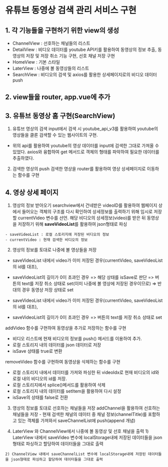 # 유튜브 동영상 검색 관리 서비스 구현


## 1. 각 기능들을 구현하기 위한 view의 생성
- ChannelView : 선호하는 채널들의 리스트
- DetailView : 비디오 데이터를 youtube API키를 활용하여 동영상의 정보 추출, 동영상의 저장 및 저장 취소 기능 구현, 선호 채널 저장 구현
- HomeView : 기본 스타일
- LaterView : 나중에 볼 동영상들의 리스트
- SearchView : 비디오의 검색 및 axios를 활용한 상세페이지로의 비디오 데이터push

## 2. view들을 router, app.vue에 추가

## 3. 유튜브 동영상 홈 구현(SearchView)
  1. 유튜브 영상의 검색 
  input에서 검색 시 youtube_api_v3를 활용하여 youtube의 영상들을 클론 검색할 수 있는 웹사이트의 구현.
  - 위의 api를 활용하여 youtube의 영상 데이터를 input에 검색한 그대로 가져올 수 있었다. axios와 융합하여 get 메서드로 객체의 형태를 파악하여 필요한 데이터를 추출하였다.

  2. 검색한 영상의 push
  검색한 영상을 router를 활용하여 영상 상세페이지로 이동하는 함수를 구현

## 4. 영상 상세 페이지
  1. 영상의 정보 받아오기 
  searchview에서 건네받은 videoID를 활용하여 웹페이지 상에서 들어오는 객체의 구조를 다시 확인하여 상세정보를 출력하기 위해 임시로 저장할 currentVideo 변수를 선언. 해당 비디오의 상세정보(video)를 받은 뒤 동영상을 저장하기 위해 **saveVideoList**를 활용하여 json형태로 파싱

    - saveVideoList : 로컬 스토리지에 저장된 비디오의 정보
    - currentVideo : 현재 검색한 비디오의 정보

  2. 영상의 정보를 토대로 나중에 볼 영상들을 저장  

  - saveVideoList 내에서 video가 이미 저장된 경우(currentVideo, saveVideoList의 id를 대조),
  - saveVideoList의 길이가 0이 초과인 경우
  => 해당 상태를 isSave로 판단
  => 버튼의 text를 저장 취소 상태로 set(이미 나중에 볼 영상에 저장된 경우이므로)
  => 반대의 경우 동영상 저장 상태로 set

  - saveVideoList 내에서 video가 이미 저장된 경우(currentVideo, saveVideoList의 id를 대조),
  - saveVideoList의 길이가 0이 초과인 경우
  => 버튼의 text를 저장 취소 상태로 set

  addVideo 함수를 구현하여 동영상을 추가로 저장하는 함수를 구현
  - 비디오 리스트에 현재 비디오의 정보를 push() 메서드를 이용하여 추가.
  - 로컬 스토리지 내의 데이터를 json 데이터로 저장
  - isSave 상태를 true로 변환

  removeVideo 함수를 구현하여 동영상을 삭제하는 함수를 구현
  - 로컬 스토리지 내에서 데이터를 가져와 파싱한 뒤 videoIdx로 현재 비디오의 id와 로컬 내의 비디오의 id를 저장.
  - 로컬 스토리지에서 splice()메서드를 활용하여 삭제
  - 로컬 스토리지 내의 데이터를 setItem을 활용하여 다시 설정
  - isSave의 상태를 false로 전환

  3. 영상의 정보를 토대로 선호하는 채널들을 저장
    addChannel을 활용하여 선호하는 채널들을 저장
    - 현재 검색한 채널의 데이터 중 채널 정보(channelTitle)를 포함하고 있는 객체를 가져와서 saveChannelList에 push(append 개념)

  4. LaterView 와 ChannelView에서 나중에 볼 동영상 및 선호 채널을 출력
    1) LaterView 내에서 saveVideo 변수에 localStorage내에 저장된 데이터들을 json형태로 파싱하고 할당하여 데이터들을 그대로 출력

    2) ChannelView 내에서 saveChannelList 변수에 localStorage내에 저장된 데이터들을 json형태로 파싱하고 할당하여 데이터들을 그대로 출력